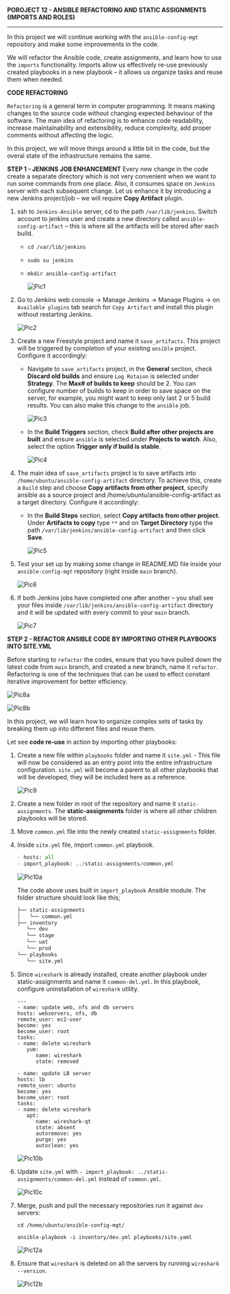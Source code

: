 **POROJECT 12 - ANSIBLE REFACTORING AND STATIC ASSIGNMENTS (IMPORTS AND ROLES)**

---

In this project we will continue working with the `ansible-config-mgt` repository and make some improvements in the code.

We will refactor the Ansible code, create assignments, and learn how to use the `imports` functionality. Imports allow us effectively re-use previously created playbooks in a new playbook – it allows us organize tasks and reuse them when needed.

**CODE REFACTORING**

`Refactoring` is a general term in computer programming. It means making changes to the source code without changing expected behaviour of the software. The main idea of refactoring is to enhance code readability, increase maintainability and extensibility, reduce complexity, add proper comments without affecting the logic.

In this project, we will move things around a little bit in the code, but the overal state of the infrastructure remains the same.

**STEP 1 - JENKINS JOB ENHANCEMENT**
Every new change in the code create a separate directory which is not very convenient when we want to run some commands from one place. Also, it consumes space on `Jenkins` server with each subsequent change. Let us enhance it by introducing a new Jenkins project/job – we will require **Copy Artifact** plugin.

1. ssh to `Jenkins-Ansible` server, cd to the path `/var/lib/jenkins`. Switch account to jenkins user and create a new directory called `ansible-config-artifact` – this is where all the artifacts will be stored after each build.

   - `cd /var/lib/jenkins`
   - `sudo su jenkins`
   - `mkdir ansible-config-artifact`

     ![Pic1](./project12Pictures/step1_p12.JPG)

2. Go to Jenkins web console -> Manage Jenkins -> Manage Plugins -> on `Available plugins` tab search for `Copy Artifact` and install this plugin without restarting Jenkins.

   ![Pic2](./project12Pictures/step2_p12.JPG)

3. Create a new Freestyle project and name it `save_artifacts`. This project will be triggered by completion of your existing `ansible` project. Configure it accordingly:

   - Navigate to `save_artifacts` project, in the **General** section, check **Discard old builds** and ensure `Log Rotaion` is selected under **Strategy**. The **Max# of builds to keep** should be 2. You can configure number of builds to keep in order to save space on the server, for example, you might want to keep only last 2 or 5 build results. You can also make this change to the `ansible` job.

     ![Pic3](./project12Pictures/step3_p12.JPG)

   - In the **Build Triggers** section, check **Build after other projects are built** and ensure `ansible` is selected under **Projects to watch**. Also, select the option **Trigger only if build is stable**.

     ![Pic4](./project12Pictures/step4_p12.JPG)

4. The main idea of `save_artifacts` project is to save artifacts into `/home/ubuntu/ansible-config-artifact` directory. To achieve this, create a `Build` step and choose **Copy artifacts from other project**, specify ansible as a source project and /home/ubuntu/ansible-config-artifact as a target directory. Configure it accordingly:

   - In the **Build Steps** section, select **Copy artifacts from other project**. Under **Artifacts to copy** type `**` and on **Target Directory** type the path `/var/lib/jenkins/ansible-config-artifact` and then click **Save**.

     ![Pic5](./project12Pictures/step5_p12.JPG)

5. Test your set up by making some change in README.MD file inside your `ansible-config-mgt` repository (right inside `main` branch).

   ![Pic6](./project12Pictures/step6_p12.JPG)

6. If both Jenkins jobs have completed one after another – you shall see your files inside `/var/lib/jenkins/ansible-config-artifact` directory and it will be updated with every commit to your `main` branch.

   ![Pic7](./project12Pictures/step7_p12.JPG)

**STEP 2 - REFACTOR ANSIBLE CODE BY IMPORTING OTHER PLAYBOOKS INTO SITE.YML**

Before starting to `refactor` the codes, ensure that you have pulled down the latest code from `main` branch, and created a new branch, name it `refactor`. Refactoring is one of the techniques that can be used to effect constant iterative improvement for better efficiency.

   ![Pic8a](./project12Pictures/step8a_p12.JPG)

   ![Pic8b](./project12Pictures/step8b_p12.JPG)


In this project, we will learn how to organize complex sets of tasks by breaking them up into different files and reuse them.

Let see **code re-use** in action by importing other playbooks:

1. Create a new file within `playbooks` folder and name it `site.yml` - This file will now be considered as an entry point into the entire infrastructure configuration. `site.yml` will become a parent to all other playbooks that will be developed, they will be included here as a reference.

   ![Pic9](./project12Pictures/step9_p12.JPG)

2. Create a new folder in root of the repository and name it `static-assignments`. The **static-assignments** folder is where all other children playbooks will be stored.

3. Move `common.yml` file into the newly created `static-assignments` folder.

4. Inside `site.yml` file, import `common.yml` playbook.

   ```py
   - hosts: all
   - import_playbook: ../static-assignments/common.yml
   ```
     ![Pic10a](./project12Pictures/step10a_p12.JPG)

     The code above uses built in `import_playbook` Ansible module. The folder structure should look like this;

   ```py
   ├── static-assignments
   │   └── common.yml
   ├── inventory
      └── dev
      └── stage
      └── uat
      └── prod
   └── playbooks
      └── site.yml
   ```
5. Since `wireshark` is already installed, create another playbook under static-assignments and name it `common-del.yml`. In this playbook, configure uninstallation of `wireshark` utility.

   ```
   ---
   - name: update web, nfs and db servers
   hosts: webservers, nfs, db
   remote_user: ec2-user
   become: yes
   become_user: root
   tasks:
   - name: delete wireshark
      yum:
         name: wireshark
         state: removed

   - name: update LB server
   hosts: lb
   remote_user: ubuntu
   become: yes
   become_user: root
   tasks:
   - name: delete wireshark
      apt:
         name: wireshark-qt
         state: absent
         autoremove: yes
         purge: yes
         autoclean: yes
   ```
   ![Pic10b](./project12Pictures/step10b_p12.JPG)

6. Update `site.yml` with `- import_playbook: ../static-assignments/common-del.yml` instead of `common.yml`. 

   ![Pic10c](./project12Pictures/step10c_p12.JPG)


7. Merge, push and pull the necessary repositories run it against `dev` servers:

   ```
   cd /home/ubuntu/ansible-config-mgt/

   ansible-playbook -i inventory/dev.yml playbooks/site.yaml
   ```

   ![Pic12a](./project12Pictures/step12a_p12.JPG)

8. Ensure that `wireshark` is deleted on all the servers by running `wireshark --version`.

   ![Pic12b](./project12Pictures/step12b_p12.JPG)